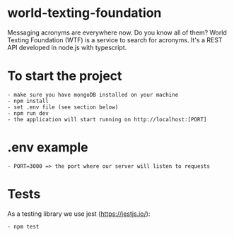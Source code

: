 # world-texting-foundation

Messaging acronyms are everywhere now. Do you know all of them?
World Texting Foundation (WTF) is a service to search for acronyms.
It's a REST API developed in node.js with typescript.


# To start the project
    - make sure you have mongoDB installed on your machine
    - npm install
    - set .env file (see section below)
    - npm run dev
    - the application will start running on http://localhost:[PORT]


# .env example
    - PORT=3000 => the port where our server will listen to requests

# Tests
As a testing library we use jest (https://jestjs.io/):

    - npm test